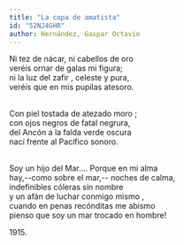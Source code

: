 ```yaml
---
title: "La copa de amatista"
id: "52NJ4GHR"
author: Hernández, Gaspar Octavio
---
```

<div data-schema-version="8"><p></p> <p>Ni tez de nácar, ni cabellos de oro<br>veréis ornar de galas mi figura;<br>ni la luz del zafir , celeste y pura,<br>veréis que en mis pupilas atesoro.</p> <p><br>Con piel tostada de atezado moro ;<br>con ojos negros de fatal negrura,<br>del Ancón a la falda verde oscura<br>nací frente al Pacífico sonoro.</p> <p><br>Soy un hijo del Mar…. Porque en mi alma<br>hay,--como sobre el mar,-- noches de calma,<br>indefinibles cóleras sin nombre<br>y un afán de luchar conmigo mismo ,<br>cuando en penas recónditas me abismo<br>pienso que soy un mar trocado en hombre!</p> <p>1915.</p> </div>